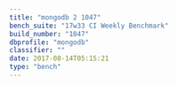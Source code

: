 ```yaml
---
title: "mongodb 2 1047"
bench_suite: "17w33 CI Weekly Benchmark"
build_number: "1047"
dbprofile: "mongodb"
classifier: ""
date: 2017-08-14T05:15:21
type: "bench"
---
```

